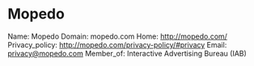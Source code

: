 
# Mopedo

Name: Mopedo
Domain: mopedo.com
Home: http://mopedo.com/
Privacy_policy: http://mopedo.com/privacy-policy/#privacy
Email: privacy@mopedo.com
Member_of: Interactive Advertising Bureau (IAB)
